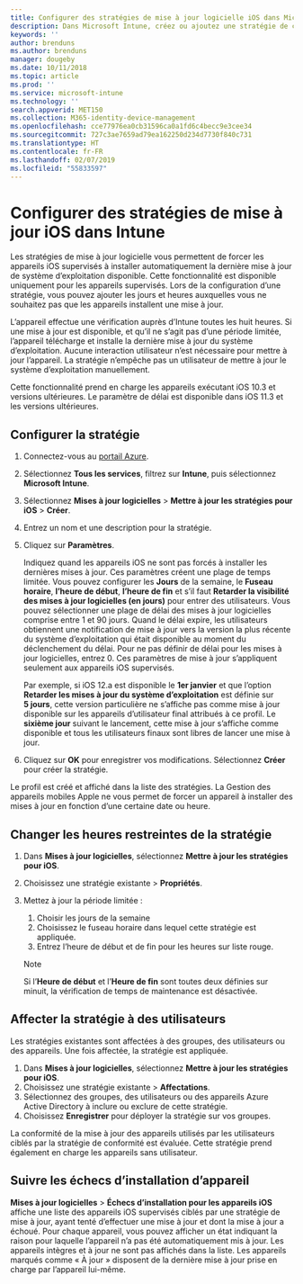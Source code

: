 ```yaml
---
title: Configurer des stratégies de mise à jour logicielle iOS dans Microsoft Intune - Azure | Microsoft Docs
description: Dans Microsoft Intune, créez ou ajoutez une stratégie de configuration pour contrôler l’installation automatique des mises à jour logicielles sur les appareils iOS gérés ou surveillés par Intune. Vous pouvez choisir la date et l’heure auxquelles les mises à jour ne sont pas installées. Vous pouvez également affecter cette stratégie à des groupes, des utilisateurs ou des appareils, et vérifier si les installations ont réussi.
keywords: ''
author: brenduns
ms.author: brenduns
manager: dougeby
ms.date: 10/11/2018
ms.topic: article
ms.prod: ''
ms.service: microsoft-intune
ms.technology: ''
search.appverid: MET150
ms.collection: M365-identity-device-management
ms.openlocfilehash: cce77976ea0cb31596ca0a1fd6c4becc9e3cee34
ms.sourcegitcommit: 727c3ae7659ad79ea162250d234d7730f840c731
ms.translationtype: HT
ms.contentlocale: fr-FR
ms.lasthandoff: 02/07/2019
ms.locfileid: "55833597"
---
```

# <a name="configure-ios-update-policies-in-intune"></a>Configurer des stratégies de mise à jour iOS dans Intune

Les stratégies de mise à jour logicielle vous permettent de forcer les appareils iOS supervisés à installer automatiquement la dernière mise à jour de système d’exploitation disponible. Cette fonctionnalité est disponible uniquement pour les appareils supervisés. Lors de la configuration d’une stratégie, vous pouvez ajouter les jours et heures auxquelles vous ne souhaitez pas que les appareils installent une mise à jour. 

L’appareil effectue une vérification auprès d’Intune toutes les huit heures. Si une mise à jour est disponible, et qu’il ne s’agit pas d’une période limitée, l’appareil télécharge et installe la dernière mise à jour du système d’exploitation. Aucune interaction utilisateur n’est nécessaire pour mettre à jour l’appareil. La stratégie n’empêche pas un utilisateur de mettre à jour le système d’exploitation manuellement.

Cette fonctionnalité prend en charge les appareils exécutant iOS 10.3 et versions ultérieures. Le paramètre de délai est disponible dans iOS 11.3 et les versions ultérieures.

## <a name="configure-the-policy"></a>Configurer la stratégie
1. Connectez-vous au [portail Azure](https://portal.azure.com).
2. Sélectionnez **Tous les services**, filtrez sur **Intune**, puis sélectionnez **Microsoft Intune**.
3. Sélectionnez **Mises à jour logicielles** > **Mettre à jour les stratégies pour iOS** > **Créer**.
4. Entrez un nom et une description pour la stratégie.
5. Cliquez sur **Paramètres**. 

    Indiquez quand les appareils iOS ne sont pas forcés à installer les dernières mises à jour. Ces paramètres créent une plage de temps limitée. Vous pouvez configurer les **Jours** de la semaine, le **Fuseau horaire**, **l’heure de début**, **l’heure de fin** et s’il faut **Retarder la visibilité des mises à jour logicielles (en jours)** pour entrer des utilisateurs. Vous pouvez sélectionner une plage de délai des mises à jour logicielles comprise entre 1 et 90 jours. Quand le délai expire, les utilisateurs obtiennent une notification de mise à jour vers la version la plus récente du système d’exploitation qui était disponible au moment du déclenchement du délai. Pour ne pas définir de délai pour les mises à jour logicielles, entrez 0. Ces paramètres de mise à jour s’appliquent seulement aux appareils iOS supervisés.
  
    Par exemple, si iOS 12.a est disponible le **1er janvier** et que l’option **Retarder les mises à jour du système d’exploitation** est définie sur **5 jours**, cette version particulière ne s’affiche pas comme mise à jour disponible sur les appareils d’utilisateur final attribués à ce profil. Le **sixième jour** suivant le lancement, cette mise à jour s’affiche comme disponible et tous les utilisateurs finaux sont libres de lancer une mise à jour.


6. Cliquez sur **OK** pour enregistrer vos modifications. Sélectionnez **Créer** pour créer la stratégie.

Le profil est créé et affiché dans la liste des stratégies. La Gestion des appareils mobiles Apple ne vous permet de forcer un appareil à installer des mises à jour en fonction d’une certaine date ou heure. 

## <a name="change-the-restricted-times-for-the-policy"></a>Changer les heures restreintes de la stratégie

1. Dans **Mises à jour logicielles**, sélectionnez **Mettre à jour les stratégies pour iOS**.
2. Choisissez une stratégie existante > **Propriétés**.
3. Mettez à jour la période limitée :
    
    1. Choisir les jours de la semaine
    2. Choisissez le fuseau horaire dans lequel cette stratégie est appliquée.
    3. Entrez l’heure de début et de fin pour les heures sur liste rouge.

    > [!NOTE]
    > Si l’**Heure de début** et l’**Heure de fin** sont toutes deux définies sur minuit, la vérification de temps de maintenance est désactivée.

## <a name="assign-the-policy-to-users"></a>Affecter la stratégie à des utilisateurs

Les stratégies existantes sont affectées à des groupes, des utilisateurs ou des appareils. Une fois affectée, la stratégie est appliquée.

1. Dans **Mises à jour logicielles**, sélectionnez **Mettre à jour les stratégies pour iOS**.
2. Choisissez une stratégie existante > **Affectations**. 
3. Sélectionnez des groupes, des utilisateurs ou des appareils Azure Active Directory à inclure ou exclure de cette stratégie.
4. Choisissez **Enregistrer** pour déployer la stratégie sur vos groupes.

La conformité de la mise à jour des appareils utilisés par les utilisateurs ciblés par la stratégie de conformité est évaluée. Cette stratégie prend également en charge les appareils sans utilisateur.

## <a name="monitor-device-installation-failures"></a>Suivre les échecs d’installation d’appareil
<!-- 1352223 -->
**Mises à jour logicielles** > **Échecs d’installation pour les appareils iOS** affiche une liste des appareils iOS supervisés ciblés par une stratégie de mise à jour, ayant tenté d’effectuer une mise à jour et dont la mise à jour a échoué. Pour chaque appareil, vous pouvez afficher un état indiquant la raison pour laquelle l’appareil n’a pas été automatiquement mis à jour. Les appareils intègres et à jour ne sont pas affichés dans la liste. Les appareils marqués comme « À jour » disposent de la dernière mise à jour prise en charge par l’appareil lui-même.

